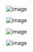 ![image](https://github.com/kevinle03/Spatial-Mapping-Using-ToF-Sensor/assets/113055761/036f01d7-9ad6-4305-bf2d-fa888a2f5bff)

![image](https://github.com/kevinle03/Spatial-Mapping-Using-ToF-Sensor/assets/113055761/2cc3397b-8cab-4c92-bd2b-6f5f1776d9a8)

![image](https://github.com/kevinle03/Spatial-Mapping-Using-ToF-Sensor/assets/113055761/08d776a7-d7d6-49b6-86e2-a1327526306f)

![image](https://github.com/kevinle03/Spatial-Mapping-Using-ToF-Sensor/assets/113055761/fd05c1bc-88c2-4ff0-872a-ebb534921eab)
